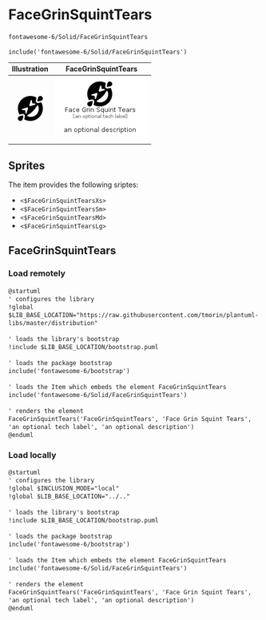 # FaceGrinSquintTears


```text
fontawesome-6/Solid/FaceGrinSquintTears
```

```text
include('fontawesome-6/Solid/FaceGrinSquintTears')
```



| Illustration | FaceGrinSquintTears |
| :---: | :---: |
| ![illustration for Illustration](../../fontawesome-6/Solid/FaceGrinSquintTears.png) | ![illustration for FaceGrinSquintTears](../../fontawesome-6/Solid/FaceGrinSquintTears.Local.png) |



## Sprites
The item provides the following sriptes:

- `<$FaceGrinSquintTearsXs>`
- `<$FaceGrinSquintTearsSm>`
- `<$FaceGrinSquintTearsMd>`
- `<$FaceGrinSquintTearsLg>`





## FaceGrinSquintTears

### Load remotely
```plantuml
@startuml
' configures the library
!global $LIB_BASE_LOCATION="https://raw.githubusercontent.com/tmorin/plantuml-libs/master/distribution"

' loads the library's bootstrap
!include $LIB_BASE_LOCATION/bootstrap.puml

' loads the package bootstrap
include('fontawesome-6/bootstrap')

' loads the Item which embeds the element FaceGrinSquintTears
include('fontawesome-6/Solid/FaceGrinSquintTears')

' renders the element
FaceGrinSquintTears('FaceGrinSquintTears', 'Face Grin Squint Tears', 'an optional tech label', 'an optional description')
@enduml
```

### Load locally
```plantuml
@startuml
' configures the library
!global $INCLUSION_MODE="local"
!global $LIB_BASE_LOCATION="../.."

' loads the library's bootstrap
!include $LIB_BASE_LOCATION/bootstrap.puml

' loads the package bootstrap
include('fontawesome-6/bootstrap')

' loads the Item which embeds the element FaceGrinSquintTears
include('fontawesome-6/Solid/FaceGrinSquintTears')

' renders the element
FaceGrinSquintTears('FaceGrinSquintTears', 'Face Grin Squint Tears', 'an optional tech label', 'an optional description')
@enduml
```

